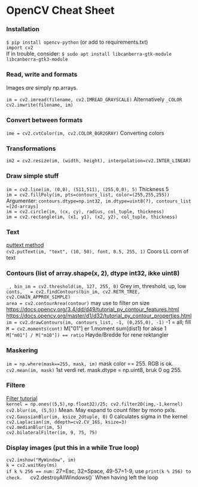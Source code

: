 # OpenCV Cheat Sheet

### Installation
`$ pip install opencv-python` (or add to requirements.txt)  
`import cv2`  
If in trouble, consider: `$ sudo apt install libcanberra-gtk-module libcanberra-gtk3-module`

### Read, write and formats
Images *are* simply np.arrays.

`im = cv2.imread(filename, cv2.IMREAD_GRAYSCALE)` Alternatively `_COLOR`  
`cv2.imwrite(filename, im)`  

### Convert between formats
`ime = cv2.cvtColor(im, cv2.COLOR_BGR2GRAY)`  Converting colors  

### Transformations
`im2 = cv2.resize(im, (width, height), interpolation=cv2.INTER_LINEAR)`  

### Draw simple stuff

`im = cv2.line(im, (0,0), (511,511), (255,0,0), 5)` Thickness 5  
`im = cv2.fillPoly(im, pts=contours_list, color=(255,255,255))`  
Argumenter: `contours.dtype=np.int32, im.dtype=uint8(?), contours_list =[2d-arrays]`  
`im = cv2.circle(im, (cx, cy), radius, col_tuple, thickness)`   
`im = cv2.rectangle(im, (x1, y1), (x2, y2), col_tuple, thickness)`  
 
### Text
[puttext method](https://www.geeksforgeeks.org/python-opencv-cv2-puttext-method/)  
`cv2.putText(im, "text", (10, 50), font, 0.5, 255, 1)`  Coors LL corn of text  

### Contours (list of array.shape(x, 2), dtype int32, ikke uint8)
`_, bin_im = cv2.threshold(im, 127, 255, 0)`  Grey im, threshold, up, low  
`conts, _ = cv2.findContours(bin_im, cv2.RETR_TREE, cv2.CHAIN_APPROX_SIMPLE)`  
`area = cv2.contourArea(contour)`  may use to filter on size  
https://docs.opencv.org/3.4/dd/d49/tutorial_py_contour_features.html
https://docs.opencv.org/master/d1/d32/tutorial_py_contour_properties.html  
`im = cv2.drawContours(im, contours_list, -1, (0,255,0), -1)` -1 = all; fill  
`M = cv2.moments(cont)`  M["01"] er 1.moment sum(dist1) for akse 1  
`M["m01"] / M["m10"]) == ratio`  Høyde/Bredde for rene rektangler  

### Maskering
`im = np.where(mask==255, mask, im)`  mask color == 255. RGB is ok.  
`cv2.mean(im, mask)`  1st verdi ret. mask.dtype = np.uint8, bruk 0 og 255.  

### Filtere
[Filter tutorial](https://opencv-python-tutroals.readthedocs.io/en/latest/py_tutorials/py_imgproc/py_filtering/py_filtering.html)  
`kernel = np.ones((5,5),np.float32)/25; cv2.filter2D(img,-1,kernel)`  
`cv2.blur(im, (5,5))`  Mean. May expand to count filter by mono pxls.  
`cv2.GaussianBlur(im, ksize_2dtuple, 0)` 0 calculates sigma in the kernel  
`cv2.Laplacian(im, ddepth=cv2.CV_16S, ksize=3)`  
`cv2.medianBlur(im, 5)`  
`cv2.bilateralFilter(im, 9, 75, 75)`  

### Display images (put this in a  while True loop)
`cv2.imshow("MyWindow", im)`  
`k = cv2.waitKey(ms)`  
`if k % 256 == num:` 27=Esc, 32=Space, 49-57=1-9, use `print(k % 256) to check.  
`cv2.destroyAllWindows()`  When having left the loop  
